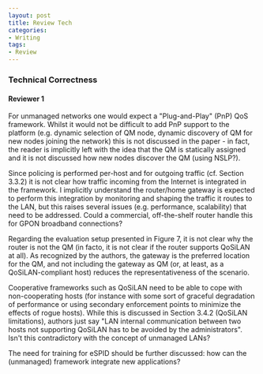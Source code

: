 ```yaml
---
layout: post
title: Review Tech
categories:
- Writing
tags:
- Review
---
```



### Technical Correctness

#### Reviewer 1
For unmanaged networks one would expect a "Plug-and-Play" (PnP) QoS framework. Whilst it would not be difficult to add PnP support to the platform (e.g. dynamic selection of QM node, dynamic discovery of QM for new nodes joining the network) this is not discussed in the paper - in fact, the reader is implicitly left with the idea that the QM is statically assigned and it is not discussed how new nodes discover the QM (using NSLP?).

Since policing is performed per-host and for outgoing traffic (cf. Section 3.3.2) it is not clear how traffic incoming from the Internet is integrated in the framework. I implicitly understand the router/home gateway is expected to perform this integration by monitoring and shaping the traffic it routes to the LAN, but this raises several issues (e.g. performance, scalability) that need to be addressed. Could a commercial, off-the-shelf router handle this for GPON broadband connections?

Regarding the evaluation setup presented in Figure 7, it is not clear why the router is not the QM (in facto, it is not clear if the router supports QoSiLAN at all). As recognized by the authors, the gateway is the preferred location for the QM, and not including the gateway as QM (or, at least, as a QoSiLAN-compliant host) reduces the representativeness of the scenario.

Cooperative frameworks such as QoSiLAN need to be able to cope with non-cooperating hosts (for instance with some sort of graceful degradation of performance or using secondary enforcement points to minimize the effects of rogue hosts). While this is discussed in Section 3.4.2 (QoSiLAN limitations), authors just say "LAN internal communication between two hosts not supporting QoSiLAN has to be avoided by the administrators". Isn't this contradictory with the concept of unmanaged LANs?

The need for training for eSPID should be further discussed: how can the (unmanaged) framework integrate new applications?



